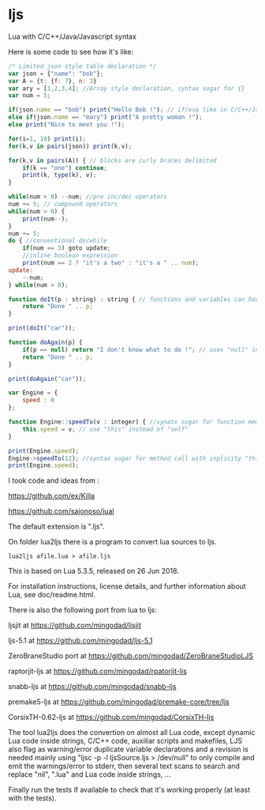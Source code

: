 # ljs
Lua with C/C++/Java/Javascript syntax

Here is some code to see how it's like:

```js
/* Limited json style table declaration */
var json = {"name": "bob"};
var A = {t: {f: 7}, n: 3}
var ary = [1,2,3,4]; //Array style declaration, syntax sugar for {}
var num = 5;

if(json.name == "bob") print("Hello Bob !"); // if/ese like in C/C++/Java/Javascript 
else if(json.name == "mary") print("A pretty woman !");
else print("Nice to meet you !");

for(i=1, 10) print(i);
for(k,v in pairs(json)) print(k,v);

for(k,v in pairs(A)) { // blocks are curly braces delimited
	if(k == "one") continue;
	print(k, type(k), v);
}

while(num > 0) --num; //pre inc/dec operators
num += 5; // compound operators
while(num > 0) {
	print(num--);
}
num += 5;
do { //conventional do/while
	if(num == 3) goto update;
	//inline boolean expression
	print(num == 2 ? "it's a two" : "it's a " .. num);
update:
	--num;
} while(num > 0);

function doIt(p : string) : string { // functions and variables can have an anotation
	return "Done " .. p;
}

print(doIt("car"));

function doAgain(p) {
	if(p == null) return "I don't know what to do !"; // uses "null" instead of "nil"
	return "Done " .. p;
}

print(doAgain("car"));

var Engine = {
	speed : 0
};

function Engine::speedTo(v : integer) { //synatx sugar for function member with "this"
	this.speed = v; // use "this" instead of "self"
}

print(Engine.speed);
Engine->speedTo(12); //syntax sugar for method call with inplicity "this"
print(Engine.speed);
```

I took code and ideas from :

https://github.com/ex/Killa

https://github.com/sajonoso/jual



The default extension is ".ljs".

On folder lua2ljs there is a program to convert lua sources to ljs.

```
lua2ljs afile.lua > afile.ljs
```

This is based on Lua 5.3.5, released on 26 Jun 2018.

For installation instructions, license details, and
further information about Lua, see doc/readme.html.

There is also the following port from lua to ljs:

ljsjit at https://github.com/mingodad/ljsjit

ljs-5.1 at https://github.com/mingodad/ljs-5.1

ZeroBraneStudio port at https://github.com/mingodad/ZeroBraneStudioLJS

raptorjit-ljs at https://github.com/mingodad/rpatorjit-ljs

snabb-ljs at https://github.com/mingodad/snabb-ljs

premake5-ljs at https://github.com/mingodad/premake-core/tree/ljs

CorsixTH-0.62-ljs at https://github.com/mingodad/CorsixTH-ljs

The tool lua2ljs does the convertion on almost all Lua code, except dynamic Lua code inside strings, C/C++ code, auxiliar scripts and makefiles, LJS also flag as warning/error duplicate variable declarations and a revision is needed mainly using "ljsc -p -l ljsSource.ljs > /dev/null" to only compile and emit the warnings/error to stderr, then several text scans to search and replace "nil", ".lua" and Lua code inside strings, ...

Finally run the tests if available to check that it's working properly (at least with the tests).
